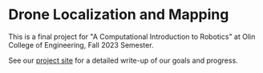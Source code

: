 # Drone Localization and Mapping

This is a final project for "A Computational Introduction to Robotics" at Olin College of Engineering, Fall 2023 Semester.

See our [project site](https://a-matsoukas.github.io/EASY-ORB-SLAM3/) for a detailed write-up of our goals and progress.
